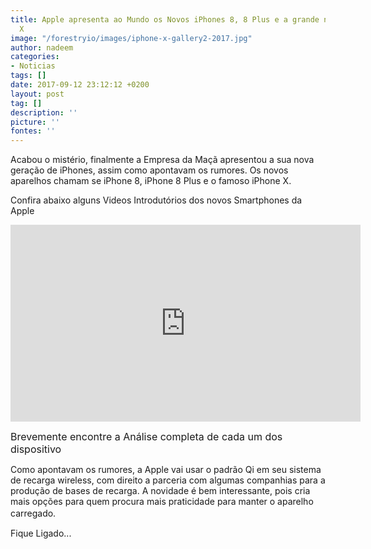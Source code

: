 ```yaml
---
title: Apple apresenta ao Mundo os Novos iPhones 8, 8 Plus e a grande novidade iPhone
  X
image: "/forestryio/images/iphone-x-gallery2-2017.jpg"
author: nadeem
categories:
- Noticias
tags: []
date: 2017-09-12 23:12:12 +0200
layout: post
tag: []
description: ''
picture: ''
fontes: ''
---
```



Acabou o mistério, finalmente a Empresa da Maçã apresentou a sua nova geração de iPhones, assim como apontavam os rumores. Os novos aparelhos chamam se iPhone 8, iPhone 8 Plus e o famoso iPhone X.

Confira abaixo alguns Videos Introdutórios dos novos Smartphones da Apple

<iframe src="https://www.youtube.com/embed/K4wEI5zhHB0" allowfullscreen="" width="560" height="315" frameborder="0"></iframe>

<span style="font-size: 1rem;">Brevemente encontre a Análise completa de cada um dos dispositivo</span><span style="font-size: 1rem;"></span>
<span style="font-size: 1rem;"></span><span style="font-size: 1rem;"></span>

Como apontavam os rumores, a Apple vai usar o padrão Qi em seu sistema de recarga wireless, com direito a parceria com algumas companhias para a produção de bases de recarga. A novidade é bem interessante, pois cria mais opções para quem procura mais praticidade para manter o aparelho carregado.<span style="font-size: 1rem;"><br></span>

Fique Ligado...